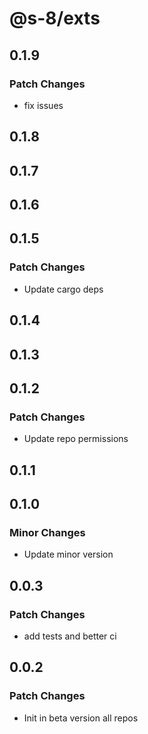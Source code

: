 # @s-8/exts

## 0.1.9

### Patch Changes

- fix issues

## 0.1.8

## 0.1.7

## 0.1.6

## 0.1.5

### Patch Changes

- Update cargo deps

## 0.1.4

## 0.1.3

## 0.1.2

### Patch Changes

- Update repo permissions

## 0.1.1

## 0.1.0

### Minor Changes

- Update minor version

## 0.0.3

### Patch Changes

- add tests and better ci

## 0.0.2

### Patch Changes

- Init in beta version all repos
